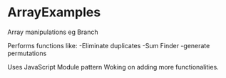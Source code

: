 # ArrayExamples
Array manipulations eg Branch

Performs functions like:
  -Eliminate duplicates
  -Sum Finder
  -generate permutations 
  
Uses JavaScript Module pattern
Woking on adding more functionalities.
